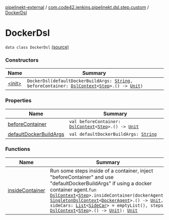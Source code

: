 [pipelinekt-external](../../index.md) / [com.code42.jenkins.pipelinekt.dsl.step.custom](../index.md) / [DockerDsl](./index.md)

# DockerDsl

`data class DockerDsl` [(source)](https://github.com/code42/pipelinekt/tree/master/dsl/src/main/kotlin/com/code42/jenkins/pipelinekt/dsl/step/custom/DockerDsl.kt#L36)

### Constructors

| Name | Summary |
|---|---|
| [&lt;init&gt;](-init-.md) | `DockerDsl(defaultDockerBuildArgs: `[`String`](https://kotlinlang.org/api/latest/jvm/stdlib/kotlin/-string/index.html)`, beforeContainer: `[`DslContext`](../../com.code42.jenkins.pipelinekt.dsl/-dsl-context/index.md)`<`[`Step`](../../com.code42.jenkins.pipelinekt.core.step/-step/index.md)`>.() -> `[`Unit`](https://kotlinlang.org/api/latest/jvm/stdlib/kotlin/-unit/index.html)`)` |

### Properties

| Name | Summary |
|---|---|
| [beforeContainer](before-container.md) | `val beforeContainer: `[`DslContext`](../../com.code42.jenkins.pipelinekt.dsl/-dsl-context/index.md)`<`[`Step`](../../com.code42.jenkins.pipelinekt.core.step/-step/index.md)`>.() -> `[`Unit`](https://kotlinlang.org/api/latest/jvm/stdlib/kotlin/-unit/index.html) |
| [defaultDockerBuildArgs](default-docker-build-args.md) | `val defaultDockerBuildArgs: `[`String`](https://kotlinlang.org/api/latest/jvm/stdlib/kotlin/-string/index.html) |

### Functions

| Name | Summary |
|---|---|
| [insideContainer](inside-container.md) | Run some steps inside of a container, inject "beforeContainer" and use "defaultDockerBuildArgs" if using a docker container agent.`fun `[`DslContext`](../../com.code42.jenkins.pipelinekt.dsl/-dsl-context/index.md)`<`[`Step`](../../com.code42.jenkins.pipelinekt.core.step/-step/index.md)`>.insideContainer(dockerAgent: `[`SingletonDslContext`](../../com.code42.jenkins.pipelinekt.dsl/-singleton-dsl-context/index.md)`<`[`DockerAgent`](../../com.code42.jenkins.pipelinekt.core.agent/-docker-agent/index.md)`>.() -> `[`Unit`](https://kotlinlang.org/api/latest/jvm/stdlib/kotlin/-unit/index.html)`, sideCars: `[`List`](https://kotlinlang.org/api/latest/jvm/stdlib/kotlin.collections/-list/index.html)`<`[`SideCar`](../-side-car/index.md)`> = emptyList(), steps: `[`DslContext`](../../com.code42.jenkins.pipelinekt.dsl/-dsl-context/index.md)`<`[`Step`](../../com.code42.jenkins.pipelinekt.core.step/-step/index.md)`>.() -> `[`Unit`](https://kotlinlang.org/api/latest/jvm/stdlib/kotlin/-unit/index.html)`): `[`Unit`](https://kotlinlang.org/api/latest/jvm/stdlib/kotlin/-unit/index.html) |
